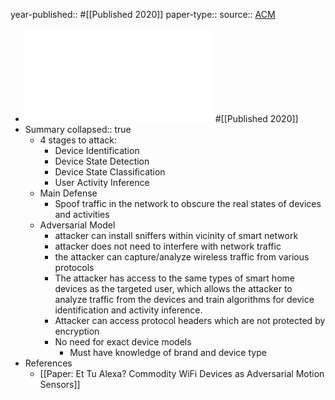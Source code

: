 year-published:: #[[Published 2020]] 
paper-type:: 
source:: [ACM](https://dl.acm.org/doi/10.1145/3395351.3399421)

- ![Peek-a-Boo: I see your smart home activities, even encrypted](../assets/Peek-a-Boo_I_see_your_smart_home_activities_even_encrypted_1733442033064_0.pdf) #[[Published 2020]]
- Summary
  collapsed:: true
	- 4 stages to attack:
		- Device Identification
		- Device State Detection
		- Device State Classification
		- User Activity Inference
	- Main Defense
		- Spoof traffic in the network to obscure the real states of devices and activities
	- Adversarial Model
		- attacker can install sniffers within vicinity of smart network
		- attacker does not need to interfere with network traffic
		- the attacker can capture/analyze wireless traffic from various protocols
		- The attacker has access to the same types of smart home devices as the targeted user, which allows the attacker to analyze traffic from the devices and train algorithms for device identification and activity inference.
		- Attacker can access protocol headers which are not protected by encryption
		- No need for exact device models
			- Must have knowledge of brand and device type
- References
	- [[Paper: Et Tu Alexa? Commodity WiFi Devices as Adversarial Motion Sensors]]